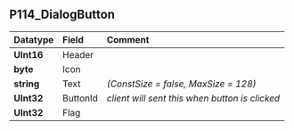 ## P114\_DialogButton ##
| **Datatype** | **Field** | **Comment** |
|:-------------|:----------|:------------|
| **UInt16** | Header |  |
| **byte** | Icon |  |
| **string** | Text | _(ConstSize = false, MaxSize = 128)_ |
| **UInt32** | ButtonId| _client will sent this when button is clicked_  |
| **UInt32** | Flag |  |
